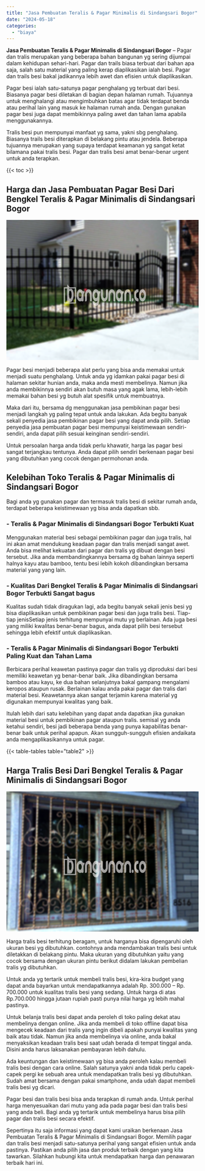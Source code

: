 ```yaml
---
title: "Jasa Pembuatan Teralis & Pagar Minimalis di Sindangsari Bogor"
date: "2024-05-18"
categories: 
  - "biaya"
---
```


**Jasa Pembuatan Teralis & Pagar Minimalis di Sindangsari Bogor** – Pagar dan tralis merupakan yang beberapa bahan bangunan yg sering dijumpai dalam kehidupan sehari-hari. Pagar dan trails biasa terbuat dari bahan apa saja, salah satu material yang paling kerap diaplikasikan ialah besi. Pagar dan trails besi bakal jadikannya lebih awet dan efisien untuk diaplikasikan.

Pagar besi ialah satu-satunya pagar penghalang yg terbuat dari besi. Biasanya pagar besi diletakan di bagian depan halaman rumah. Tujuannya untuk menghalangi atau mengimbuhkan batas agar tidak terdapat benda atau perihal lain yang masuk ke halaman rumah anda. Dengan gunakan pagar besi juga dapat membikinnya paling awet dan tahan lama apabila menggunakannya.

Tralis besi pun mempunyai manfaat yg sama, yakni sbg penghalang. Biasanya trails besi diterapkan di belakang pintu atau jendela. Beberapa tujuannya merupakan yang supaya terdapat keamanan yg sangat ketat bilamana pakai tralis besi. Pagar dan tralis besi amat benar-benar urgent untuk anda terapkan.

{{< toc >}}

## Harga dan Jasa Pembuatan Pagar Besi Dari Bengkel Teralis & Pagar Minimalis di Sindangsari Bogor

![Jasa Pembuatan Teralis & Pagar Minimalis di Sindangsari Bogor](/images/pagar-minimalis-murah-67.png)

Pagar besi menjadi beberapa alat perlu yang bisa anda memakai untuk menjadi suatu penghalang. Untuk anda yg idamkan pakai pagar besi di halaman sekitar hunian anda, maka anda mesti membelinya. Namun jika anda membikinnya sendiri akan butuh masa yang agak lama, lebih-lebih memakai bahan besi yg butuh alat spesifik untuk membuatnya.

Maka dari itu, bersama dg menggunakan jasa pembikinan pagar besi menjadi langkah yg paling tepat untuk anda lakukan. Ada begitu banyak sekali penyedia jasa pembikinan pagar besi yang dapat anda pilih. Setiap penyedia jasa pembuatan pagar besi mempunyai keistimewaan sendiri-sendiri, anda dapat pilih sesuai keinginan sendiri-sendiri.

Untuk persoalan harga anda tidak perlu khawatir, harga las pagar besi sangat terjangkau tentunya. Anda dapat pilih sendiri berkenaan pagar besi yang dibutuhkan yang cocok dengan permohonan anda.

## Kelebihan Toko Teralis & Pagar Minimalis di Sindangsari Bogor

Bagi anda yg gunakan pagar dan termasuk tralis besi di sekitar rumah anda, terdapat beberapa keistimewaan yg bisa anda dapatkan sbb.

### \- Teralis & Pagar Minimalis di Sindangsari Bogor Terbukti Kuat

Menggunakan material besi sebagai pembikinan pagar dan juga tralis, hal ini akan amat mendukung keadaan pagar dan tralis menjadi sangat awet. Anda bisa melihat kekuatan dari pagar dan tralis yg dibuat dengan besi tersebut. Jika anda membandingkannya bersama dg bahan lainnya seperti halnya kayu atau bamboo, tentu besi lebih kokoh dibandingkan bersama material yang yang lain.

### \- Kualitas Dari Bengkel Teralis & Pagar Minimalis di Sindangsari Bogor Terbukti Sangat bagus

Kualitas sudah tidak diragukan lagi, ada begitu banyak sekali jenis besi yg bisa diaplikasikan untuk pembikinan pagar besi dan juga tralis besi. Tiap-tiap jenisSetiap jenis terhitung mempunyai mutu yg berlainan. Ada juga besi yang miliki kwalitas benar-benar bagus, anda dapat pilih besi tersebut sehingga lebih efektif untuk diaplikasikan.

### \- Teralis & Pagar Minimalis di Sindangsari Bogor Terbukti Paling Kuat dan Tahan Lama

Berbicara perihal keawetan pastinya pagar dan tralis yg diproduksi dari besi memiliki keawetan yg benar-benar baik. Jika dibandingkan bersama bamboo atau kayu, ke dua bahan selanjutnya bakal gampang mengalami keropos ataupun rusak. Berlainan kalau anda pakai pagar dan tralis dari material besi. Keawetannya akan sangat terjamin karena material yg digunakan mempunyai kwalitas yang baik.

Itulah lebih dari satu kelebihan yang dapat anda dapatkan jika gunakan material besi untuk pembikinan pagar ataupun tralis. semisal yg anda ketahui sendiri, besi jadi beberapa benda yang punya kapabilitas benar-benar baik untuk perihal apapun. Akan sungguh-sungguh efisien andaikata anda mengaplikasikannya untuk pagar.

{{< table-tables table="table2" >}}

## Harga Tralis Besi Dari Bengkel Teralis & Pagar Minimalis di Sindangsari Bogor

![Jasa Pembuatan Teralis & Pagar Minimalis di Sindangsari Bogor](/images/teralis-minimalis-murah-31.png)

Harga tralis besi terhitung beragam, untuk harganya bisa dipengaruhi oleh ukuran besi yg dibutuhkan. contohnya anda mendambakan tralis besi untuk diletakkan di belakang pintu. Maka ukuran yang dibutuhkan yaitu yang cocok bersama dengan ukuran pintu berikut didalam lakukan pembelian tralis yg dibutuhkan.

Untuk anda yg tertarik untuk membeli tralis besi, kira-kira budget yang dapat anda bayarkan untuk mendapatkannya adalah Rp. 300.000 – Rp. 700.000 untuk kualitas tralis besi yang sedang. Untuk harga di atas Rp.700.000 hingga jutaan rupiah pasti punya nilai harga yg lebih mahal pastinya.

Untuk belanja tralis besi dapat anda peroleh di toko paling dekat atau membelinya dengan online. Jika anda membeli di toko offline dapat bisa mengecek keadaan dari tralis yang ingin dibeli apakah punyai kwalitas yang baik atau tidak. Namun jika anda membelinya via online, anda bakal menyaksikan keadaan tralis besi saat udah berada di tempat tinggal anda. Disini anda harus laksanakan pembayaran lebih dahulu.

Ada keuntungan dan keistimewaan yg bisa anda peroleh kalau membeli tralis besi dengan cara online. Salah satunya yakni anda tidak perlu capek-capek pergi ke sebuah area untuk mendapatkan tralis besi yg dibutuhkan. Sudah amat bersama dengan pakai smartphone, anda udah dapat membeli tralis besi yg dicari.

Pagar besi dan tralis besi bisa anda terapkan di rumah anda. Untuk perihal harga menyesuaikan dari mutu yang ada pada pagar besi dan tralis besi yang anda beli. Bagi anda yg tertarik untuk membelinya harus bisa pilih pagar dan tralis besi secara efektif.

Sepertinya itu saja informasi yang dapat kami uraikan berkenaan Jasa Pembuatan Teralis & Pagar Minimalis di Sindangsari Bogor. Memilih pagar dan tralis besi menjadi satu-satunya perihal yang sangat efisien untuk anda pastinya. Pastikan anda pilih jasa dan produk terbaik dengan yang kita tawarkan. Silahkan hubungi kita untuk mendapatkan harga dan penawaran terbaik hari ini.

